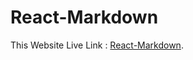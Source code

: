 # React-Markdown

This Website Live Link :  [React-Markdown](https://react-markdown-b4133.web.app/).

